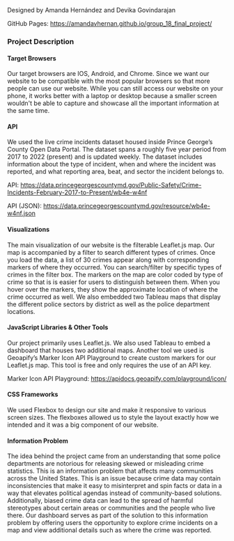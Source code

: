 Designed by Amanda Hernández and Devika Govindarajan

GitHub Pages: https://amandavhernan.github.io/group_18_final_project/


### Project Description

#### Target Browsers

Our target browsers are IOS, Android, and Chrome. Since we want our website to be compatible with the most popular browsers so that more people can use our website. While you can still access our website on your phone, it works better with a laptop or desktop because a smaller screen wouldn't be able to capture and showcase all the important information at the same time.

#### API

We used the live crime incidents dataset housed inside Prince George’s County Open Data Portal. The dataset spans a roughly five year period from 2017 to 2022 (present) and is updated weekly. The dataset includes information about the type of incident, when and where the incident was reported, and what reporting area, beat, and sector the incident belongs to.

API: https://data.princegeorgescountymd.gov/Public-Safety/Crime-Incidents-February-2017-to-Present/wb4e-w4nf

API (JSON): https://data.princegeorgescountymd.gov/resource/wb4e-w4nf.json

#### Visualizations

The main visualization of our website is the filterable Leaflet.js map. Our map is accompanied by a filter to search different types of crimes. Once you load the data, a list of 30 crimes appear along with corresponding markers of where they occurred. You can search/filter by specific types of crimes in the filter box. The markers on the map are color coded by type of crime so that is is easier for users to distinguish between them. When you hover over the markers, they show the approximate location of where the crime occurred as well. We also embedded two Tableau maps that display the different police sectors by district as well as the police department locations.

#### JavaScript Libraries & Other Tools

Our project primarily uses Leaflet.js. We also used Tableau to embed a dashboard that houses two additional maps. Another tool we used is Geoapify’s Marker Icon API Playground to create custom markers for our Leaflet.js map. This tool is free and only requires the use of an API key.

Marker Icon API Playground: https://apidocs.geoapify.com/playground/icon/

#### CSS Frameworks

We used Flexbox to design our site and make it responsive to various screen sizes. The flexboxes allowed us to style the layout exactly how we intended and it was a big component of our website. 

#### Information Problem

The idea behind the project came from an understanding that some police departments are notorious for releasing skewed or misleading crime statistics. This is an information problem that affects many communities across the United States. This is an issue because crime data may contain inconsistencies that make it easy to misinterpret and spin facts or data in a way that elevates political agendas instead of community-based solutions. Additionally, biased crime data can lead to the spread of harmful stereotypes about certain areas or communities and the people who live there. Our dashboard serves as part of the solution to this information problem by offering users the opportunity to explore crime incidents on a map and view additional details such as where the crime was reported.

